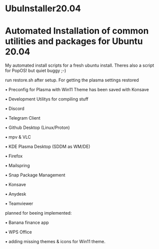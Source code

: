 # UbuInstaller20.04
# Automated Installation of common utilities and packages for Ubuntu 20.04

My automated install scripts for a fresh ubuntu install.
Theres also a script for PopOS! but quiet buggy ;-)

run restore.sh after setup. For getting the plasma settings restored

• Preconfig for Plasma with Win11 Theme has been saved with Konsave

• Development Utilitys for compiling stuff

• Discord

• Telegram Client

• Github Desktop (Linux/Proton)

• mpv & VLC

• KDE Plasma Desktop (SDDM as WM/DE)

• Firefox

• Mailspring

• Snap Package Management

• Konsave

• Anydesk

• Teamviewer

planned for beeing implemented:

• Banana finance app

• WPS Office

• adding missing themes & icons for Win11 theme. 
